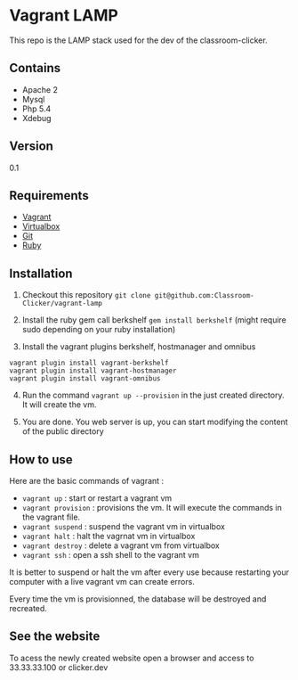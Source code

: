 Vagrant LAMP
============

This repo is the LAMP stack used for the dev of the classroom-clicker.

Contains
--------
- Apache 2
- Mysql
- Php 5.4
- Xdebug

Version
-------
0.1

Requirements
------------
- [Vagrant](http://www.vagrantup.com/downloads.html)
- [Virtualbox](https://www.virtualbox.org/wiki/Downloads)
- [Git](http://git-scm.com/downloads)
- [Ruby](https://www.ruby-lang.org/fr/)

Installation
------------
1) Checkout this repository ```git clone git@github.com:Classroom-Clicker/vagrant-lamp```

2) Install the ruby gem call berkshelf ``` gem install berkshelf ``` (might require sudo depending on your ruby installation)

3) Install the vagrant plugins berkshelf, hostmanager and omnibus
```
vagrant plugin install vagrant-berkshelf
vagrant plugin install vagrant-hostmanager
vagrant plugin install vagrant-omnibus
```

4) Run the command ```vagrant up --provision``` in the just created directory. It will create the vm.

5) You are done. You web server is up, you can start modifying the content of the public directory

How to use
----------
Here are the basic commands of vagrant :

- ```vagrant up``` : start or restart a vagrant vm
- ```vagrant provision``` : provisions the vm. It will execute the commands in the vagrant file.
- ```vagrant suspend``` : suspend the vagrant vm in virtualbox
- ```vagrant halt``` : halt the vagrnat vm in virtualbox
- ```vagrant destroy``` : delete a vagrant vm from virtualbox
- ```vagrant ssh``` : open a ssh shell to the vagrant vm

It is better to suspend or halt the vm after every use because restarting your computer with a live vagrant vm can create errors.

Every time the vm is provisionned, the database will be destroyed and recreated.

See the website
-------------
To acess the newly created website open a browser and access to 33.33.33.100 or clicker.dev
